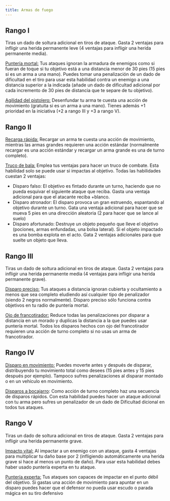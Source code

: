 ```yaml
---
title: Armas de fuego
---
```


## Rango I

Tiras un dado de soltura adicional en tiros de ataque. Gasta 2 ventajas para infligir una herida permanente leve (4 ventajas para infligir una herida permanente media).

<u>Puntería mortal:</u> Tus ataques ignoran la armadura de enemigos como si fueran de toque si tu objetivo está a una distancia menor de 30 pies (15 pies si es un arma a una mano). Puedes tomar una penalización de un dado de dificultad en el tiro para usar esta habilidad contra un enemigo a una distancia superior a la indicada (añade un dado de dificultad adicional por cada incremento de 30 pies de distancia que te separe de tu objetivo).

<u>Agilidad del pistolero:</u> Desenfundar tu arma te cuesta una acción de movimiento (gratuita si es un arma a una mano). Tienes además +1 prioridad en la iniciativa (+2 a rango III y +3 a rango V).

## Rango II

<u>Recarga rápida:</u> Recargar un arma te cuesta una acción de movimiento, mientras las armas grandes requieren una acción estándar (normalmente recargar es una acción estándar y recargar un arma grande es una de turno completo).

<u>Truco de bala:</u> Emplea tus ventajas para hacer un truco de combate. Esta habilidad solo se puede usar si impactas al objetivo. Todas las habilidades cuestan 2 ventajas: 

- Disparo falso: El objetivo es fintado durante un turno, haciendo que no pueda esquivar el siguiente ataque que reciba. Gasta una ventaja adicional para que el atacante reciba +blanco.
- Disparo atronador: El disparo provoca un gran estruendo, espantando al objetivo durante un turno. Gata una ventaja adicional para hacer que se mueva 5 pies en una dirección aleatoria (2 para hacer que se lance al suelo)
- Disparo afortunado: Destruye un objeto pequeño que lleve el objetivo (pociones, armas enfundadas, una bolsa lateral). Si el objeto impactado es una bomba explota en el acto. Gata 2 ventajas adicionales para que suelte un objeto que lleva.

## Rango III

Tiras un dado de soltura adicional en tiros de ataque. Gasta 2 ventajas para infligir una herida permanente media (4 ventajas para infligir una herida permanente grave).

<u>Disparo preciso:</u> Tus ataques a distancia ignoran cubierta y ocultamiento a menos que sea completo eludiendo así cualquier tipo de penalizador (siendo 2 negros normalmente). Disparo preciso sólo funciona contra objetivos en tu radio de puntería mortal.

<u>Ojo de francotirador:</u> Reduce todas las penalizaciones por disparar a distancia en un morado y duplicas la distancia a la que puedes usar puntería mortal. Todos los disparos hechos con ojo del francotirador requieren una acción de turno completo si no usas un arma de francotirador.

## Rango IV

<u>Disparo en movimiento:</u> Puedes moverte antes y después de disparar, distribuyendo tu movimiento total como desees (15 pies antes y 15 pies después por ejemplo). Tampoco sufres penalizaciones al disparar montado o en un vehículo en movimiento.

<u>Disparos a bocajarro</u>: Como acción de turno completo haz una secuencia de disparos rápidos. Con esta habilidad puedes hacer un ataque adicional con tu arma pero sufres un penalizador de un dado de Dificultad dicional en todos tus ataques.

## Rango V

Tiras un dado de soltura adicional en tiros de ataque. Gasta 2 ventajas para infligir una herida permanente grave.

<u>Impacto vital:</u> Al impactar a un enemigo con un ataque, gasta 4 ventajas para multiplicar tu daño base por 2 (infligiendo automáticamente una herida grave si hace al menos un punto de daño). Para usar esta habilidad debes haber usado puntería experta en tu ataque.

<u>Puntería experta:</u> Tus ataques son capaces de impactar en el punto débil del objetivo. Si gastas una acción de movimiento para apuntar en un disparo puedes hacer que el defensor no pueda usar escudo o parada mágica en su tiro defensivo